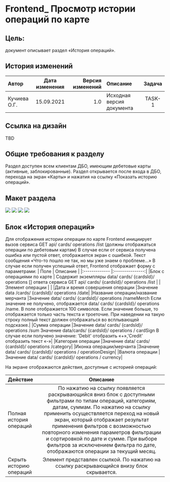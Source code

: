 # Frontend_ Просмотр истории операций по карте

## Цель: 
документ описывает раздел «История операций».

## История изменений
| Автор  | Дата изменения  | Версия изменений |Описание  | Задача  | 
|:------------- |:---------------:| -------------:|:------------- |:---------------:| 
|Кучиева О.Г.      | 15.09.2021  |    1.0 | Исходная версия документа     | TASK-1      |
## Ссылка на дизайн
TBD
## Общие требования к разделу
Раздел доступен всем клиентам ДБО, имеющим дебетовые карты (активные, заблокированные). Раздел открывается после входа в ДБО, перехода на экран «Карты» и нажатия на ссылку «Показать историю операций».
## Макет раздела
![](//img.png)
![](//img1.png)
![](//img2.png)
![](//img3.png)

## Блок «История операций»
Для отображения истории  операции по карте Frontend инициирует вызов сервиса GET api/ cards/  operations /list  (должны отображаться операции по дебетовым картам)
В случае если от сервиса получена ошибка или пустой ответ, отображается экран с ошибкой. Текст сообщения «Что-то пошло не так, но мы уже знаем о проблеме…»
В случае если получен успешный ответ, Frontend отображает форму с параметрами:
| Поле  | Описание  | 
|:------------- |:---------------:| 
|Блок с операциями по карте    | Содержит экземпляры data/ cards/ {cardsId}/ operations [] ответа сервиса GET api/ cards/ {cardsId}/ operations /list | 
|Элемент операции  |  | 
|Дата и время совершения операции |Значение data /cards/ {cardsId}/ operations /date| 
|Название операции/название мерчанта |Значение data/ cards/ {cardsId}/ operations /nameMerch Если значение не получено, отображается data/ cards/ {cardsId}/ operations /name. В поле отображается 100 символов. Если значение больше, то отображается только часть текста и троеточие. При наведении на такую строку полный текст должен отображаться во всплывающей подсказке.| 
|Сумма операции |Значение data/ cards/ {cardsId}/ operations /sum Значение data/cards/ {cardsId}/ operations / cardSign В случае если получено значение: 'Debit' отобразить «+»,'Credit' отобразить текст «-»| 
|Категория операции |Значение data/ cards/ {cardsId}/ operations /category| 
|Иконка операции/мерчанта |Значение data/ cards/ {cardsId}/ operations / operationDesign| 
|Валюта операции |Значение data/ cards/ {cardsId}/ operations / currency| 

На экране отображаются действия, доступные с историей операций: 

| Действие  | Описание  | 
|:------------- |:---------------:| 
|Полная история операций   | По нажатию на ссылку появляется раскрывающийся вниз блок с доступными фильтрами по типам операций, категориям, датам, суммам. По нажатию на ссылку применить осуществляется переход на новый экран, который отображает результат применения фильтров с возможностью повторного изменения параметров фильтрации и сортировкой по дате и сумме. При выборе фильтров за исключением фильтра по дате, отображаются операции за текущий месяц.| 
|Скрыть историю операций| Элемент представлен ссылкой. По нажатию на ссылку раскрывающийся внизу блок скрывается. | 